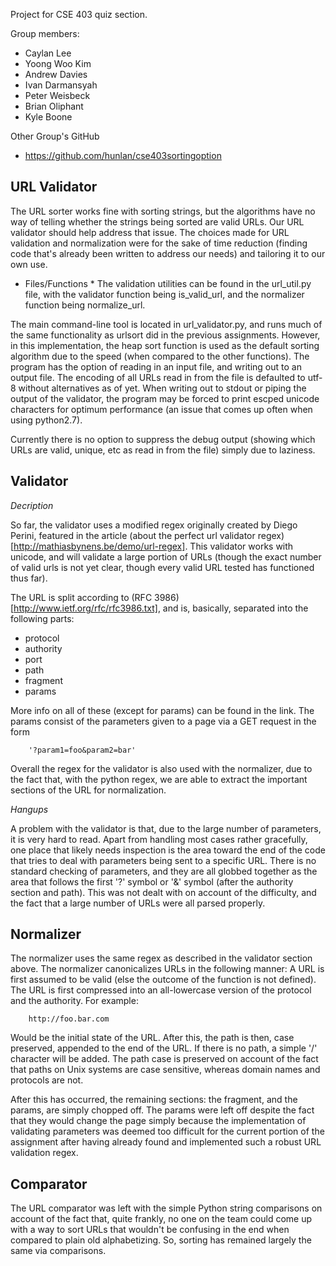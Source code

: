 Project for CSE 403 quiz section.

Group members:
- Caylan Lee
- Yoong Woo Kim
- Andrew Davies
- Ivan Darmansyah
- Peter Weisbeck
- Brian Oliphant
- Kyle Boone 


Other Group's GitHub
* https://github.com/hunlan/cse403sortingoption


URL Validator
-------------

The URL sorter works fine with sorting strings, but the algorithms have no way of telling whether the strings being sorted are valid URLs. Our URL validator should help address that issue. The choices made for URL validation and normalization were for the sake of time reduction (finding code that's already been written to address our needs) and tailoring it to our own use.

* Files/Functions *
The validation utilities can be found in the url_util.py file, with the
validator function being is_valid_url, and the normalizer function being
normalize_url.

The main command-line tool is located in url_validator.py, and runs much of the
same functionality as urlsort did in the previous assignments.  However, in this
implementation, the heap sort function is used as the default sorting algorithm
due to the speed (when compared to the other functions).  The program has the
option of reading in an input file, and writing out to an output file.  The
encoding of all URLs read in from the file is defaulted to utf-8 without
alternatives as of yet.  When writing out to stdout or piping the output of the
validator, the program may be forced to print escped unicode characters for
optimum performance (an issue that comes up often when using python2.7).

Currently there is no option to suppress the debug output (showing which URLs
are valid, unique, etc as read in from the file) simply due to laziness.

## Validator 

*Decription*

So far, the validator uses a modified regex originally created by Diego Perini,
featured in the article (about the perfect url validator regex)[http://mathiasbynens.be/demo/url-regex].  This validator works with unicode, and will validate a large portion of URLs (though the exact number of valid urls is not yet clear, though every valid URL tested has functioned thus far).

The URL is split according to (RFC 3986)[http://www.ietf.org/rfc/rfc3986.txt],
and is, basically, separated into the following parts:

* protocol
* authority
* port
* path
* fragment
* params

More info on all of these (except for params) can be found in the link.  The
params consist of the parameters given to a page via a GET request in the form

        '?param1=foo&param2=bar'

Overall the regex for the validator is also used with the normalizer, due to the
fact that, with the python regex, we are able to extract the important sections
of the URL for normalization.

*Hangups* 

A problem with the validator is that, due to the large number of parameters, it
is very hard to read.  Apart from handling most cases rather gracefully, one
place that likely needs inspection is the area toward the end of the code that
tries to deal with parameters being sent to a specific URL.  There is no
standard checking of parameters, and they are all globbed together as the area
that follows the first '?' symbol or '&' symbol (after the authority section and path).  This was not dealt with on account of the difficulty, and the fact that a large number of URLs were all parsed properly. 

## Normalizer

The normalizer uses the same regex as described in the validator section above.
The normalizer canonicalizes URLs in the following manner:  A URL is first
assumed to be valid (else the outcome of the function is not defined).  The URL
is first compressed into an all-lowercase version of the protocol and the
authority.  For example:

        http://foo.bar.com

Would be the initial state of the URL.  After this, the path is then, case
preserved, appended to the end of the URL.  If there is no path, a simple '/'
character will be added.  The path case is preserved on account of the fact that
paths on Unix systems are case sensitive, whereas domain names and protocols are
not.

After this has occurred, the remaining sections: the fragment, and the params,
are simply chopped off.  The params were left off despite the fact that they
would change the page simply because the implementation of validating parameters
was deemed too difficult for the current portion of the assignment after having
already found and implemented such a robust URL validation regex.

## Comparator

The URL comparator was left with the simple Python string comparisons on account
of the fact that, quite frankly, no one on the team could come up with a way to
sort URLs that wouldn't be confusing in the end when compared to plain old
alphabetizing.  So, sorting has remained largely the same via comparisons.
